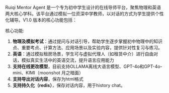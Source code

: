 Ruiqi Mentor Agent 是一个专为初中学生设计的在线导师平台，聚焦物理和英语两大核心学科。该平台通过模拟一位资深中学教师，以对话的方式为学生提供个性化辅导。V1.0 版本的核心功能包括：

核心功能:
1. **物理及模拟考试**：通过提问与对话引导，帮助学生逐步掌握初中物理中的知识点、重要考点、计算方法、应用场景以及实验内容，提供针对性复习与练习。
2. **英语**：通过模拟租房场景，学生可与虚拟代理人（如租赁中介）进行自由对话，模拟真实生活中的英语交流，提升语言应用能力
3. **支持在线更改模型**，目前支持OLLAMA离线大语言模型、GPT-4o和GPT-4o-mini、KIMI（moonshot 月之暗面）
4. **支持导出对话内容**，保存为html格式
5. **支持持久化（redis）**，保存对话内容，用于history chat。
